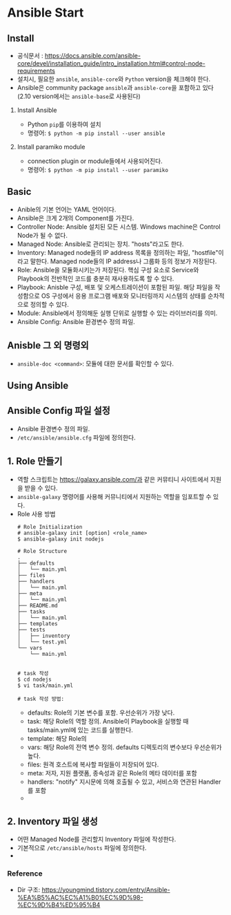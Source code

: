 # Ansible Start

## Install
* 공식문서 : https://docs.ansible.com/ansible-core/devel/installation_guide/intro_installation.html#control-node-requirements
* 설치시, 필요한 ```ansible```, ```ansible-core```와 ```Python``` version을 체크해야 한다.
* Ansible은 community package ```ansible```과 ```ansible-core```을 포함하고 있다(2.10 version에서는 ```ansible-base```로 사용된다)

1. Install Ansible
   * Python ```pip```를 이용하여 설치
   * 명령어: ```$ python -m pip install --user ansible```

2. Install paramiko module
    * connection plugin or module들에서 사용되어진다.
    * 명령어: ```$ python -m pip install --user paramiko```


## Basic
* Anible의 기본 언어는 YAML 언어이다.
* Ansible은 크게 2개의 Component를 가진다.
*  Controller Node: Ansible 설치된 모든 시스템. Windows machine은 Control Node가 될 수 없다.
* Managed Node: Ansible로 관리되는 장치. "hosts"라고도 한다.
* Inventory: Managed node들의 IP address 목록을 정의하는 파일, "hostfile"이라고 말한다. Managed node들의 IP address나 그룹화 등의 정보가 저장된다.
* Role: Ansible을 모듈화시키는가 저장된다. 핵심 구성 요소로 Service와 Playbook의 전반적인 코드를 충분히 재사용하도록 할 수 있다.
* Playbook: Anisble 구성, 배포 및 오케스트레이션이 포함된 파일. 해당 파일을 작성함으로 OS 구성에서 응용 프로그램 배포와 모니터링까지 시스템의 상태를 순차적으로 정의할 수 있다.
* Module: Ansible에서 정의해둔 실행 단위로 실행할 수 있는 라이브러리를 의미.
* Ansible Config: Ansible 환경변수 정의 파일.


## Anisble 그 외 명령외
* ```ansible-doc <command>```: <command> 모듈에 대한 문서를 확인할 수 있다.




## Using Ansible
## Ansible Config 파일 설정
* Ansible 환경변수 정의 파일. 
* ```/etc/ansible/ansible.cfg``` 파일에 정의한다.


## 1. Role 만들기
* 역할 스크립트는 https://galaxy.ansible.com/과 같은 커뮤티니 사이트에서 지원을 받을 수 있다.
* ```ansible-galaxy``` 명령어를 사용해 커뮤니티에서 지원하는 역할을 임포트할 수 있다.
* Role 사용 방법 
    ```
    # Role Initialization
    # ansible-galaxy init [option] <role_name>
    $ ansible-galaxy init nodejs

    # Role Structure
    .
    ├── defaults
    │   └── main.yml
    ├── files
    ├── handlers
    │   └── main.yml
    ├── meta
    │   └── main.yml
    ├── README.md
    ├── tasks
    │   └── main.yml
    ├── templates
    ├── tests
    │   ├── inventory
    │   └── test.yml
    └── vars
        └── main.yml


    # task 작성
    $ cd nodejs
    $ vi task/main.yml

    # task 작성 방법: 
    ```
    * defaults: Role의 기본 변수를 포함. 우선순위가 가장 낮다.
    * task: 해당 Role의 역할 정의. Ansible이 Playbook을 실행할 때 tasks/main.yml에 있는 코드를 실행한다.
    * template: 해당 Role의 
    * vars: 해당 Role의 전역 변수 정의. defaults 디렉토리의 변수보다 우선순위가 높다.
    * files: 원격 호스트에 복사할 파일들이 저장되어 있다.
    * meta: 저자, 지원 플랫폼, 종속성과 같은 Role의 메타 데이터를 포함
    * handlers: "notify" 지시문에 의해 호출될 수 있고, 서비스와 연관된 Handler를 포함
    * 





## 2. Inventory 파일 생성
* 어떤 Managed Node를 관리할지 Inventory 파일에 작성한다.
* 기본적으로 ```/etc/ansible/hosts``` 파일에 정의한다.
* 





### Reference
* Dir 구조: https://youngmind.tistory.com/entry/Ansible-%EA%B5%AC%EC%A1%B0%EC%9D%98-%EC%9D%B4%ED%95%B4



